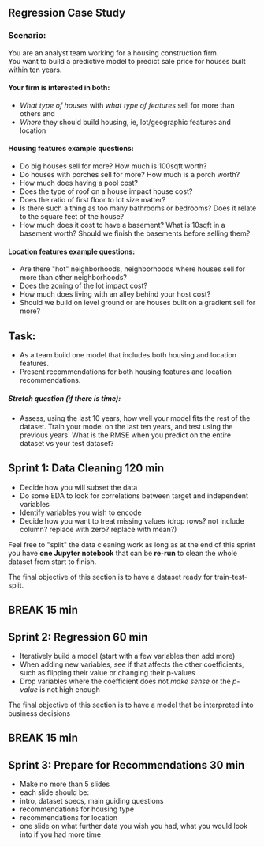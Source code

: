 ## Regression Case Study

### Scenario:

You are an analyst team working for a housing construction firm.<br> 
You want to build a predictive model to predict sale price for houses built within ten years.<br> 

#### Your firm is interested in both:
- _What type of houses_ with _what type of features_ sell for more than others and
- _Where_ they should build housing, ie, lot/geographic features and location

#### Housing features example questions:
- Do big houses sell for more? How much is 100sqft worth?
- Do houses with porches sell for more? How much is a porch worth?
- How much does having a pool cost?
- Does the type of roof on a house impact house cost?
- Does the ratio of first floor to lot size matter?
- Is there such a thing as too many bathrooms or bedrooms? Does it relate to the square feet of the house?
- How much does it cost to have a basement? What is 10sqft in a basement worth? Should we finish the basements before selling them?

#### Location features example questions:
- Are there "hot" neighborhoods, neighborhoods where houses sell for more than other neighborhoods?
- Does the zoning of the lot impact cost?
- How much does living with an alley behind your host cost?
- Should we build on level ground or are houses built on a gradient sell for more?


## Task:
- As a team build one model that includes both housing and location features.
- Present recommendations for both housing features and location recommendations. 

##### Stretch question (if there is time):
- Assess, using the last 10 years, how well your model fits the rest of the dataset.  Train your model on the last ten years, and test using the previous years.  What is the RMSE when you predict on the entire dataset vs your test dataset?

## Sprint 1: **Data Cleaning** 120 min

- Decide how you will subset the data
- Do some EDA to look for correlations between target and independent variables
- Identify variables you wish to encode
- Decide how you want to treat missing values (drop rows? not include column? replace with zero? replace with mean?)

Feel free to "split" the data cleaning work as long as at the end of this sprint you have **one Jupyter notebook** that can be **re-run** to clean the whole dataset from start to finish. 

The final objective of this section is to have a dataset ready for train-test-split. 

## BREAK 15 min

## Sprint 2: **Regression** 60 min

- Iteratively build a model (start with a few variables then add more)
- When adding new variables, see if that affects the other coefficients, such as flipping their value or changing their p-values
- Drop variables where the coefficient does not _make sense_ or the _p-value_ is not high enough

The final objective of this section is to have a model that be interpreted into business decisions

## BREAK 15 min

## Sprint 3: **Prepare for Recommendations** 30 min

- Make no more than 5 slides
- each slide should be:
 - intro, dataset specs, main guiding questions
 - recommendations for housing type
 - recommendations for location
 - one slide on what further data you wish you had, what you would look into if you had more time